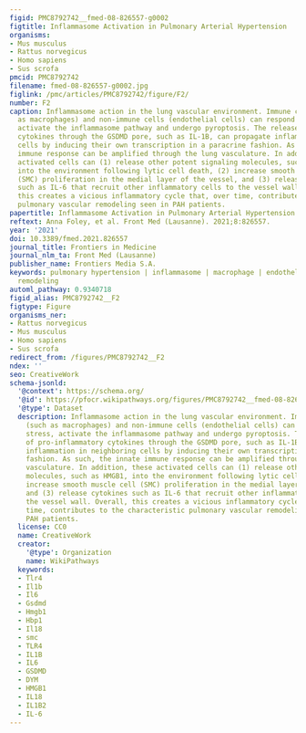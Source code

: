 ```yaml
---
figid: PMC8792742__fmed-08-826557-g0002
figtitle: Inflammasome Activation in Pulmonary Arterial Hypertension
organisms:
- Mus musculus
- Rattus norvegicus
- Homo sapiens
- Sus scrofa
pmcid: PMC8792742
filename: fmed-08-826557-g0002.jpg
figlink: /pmc/articles/PMC8792742/figure/F2/
number: F2
caption: Inflammasome action in the lung vascular environment. Immune cells (such
  as macrophages) and non-immune cells (endothelial cells) can respond to stress,
  activate the inflammasome pathway and undergo pyroptosis. The release of pro-inflammatory
  cytokines through the GSDMD pore, such as IL-1B, can propagate inflammation in neighboring
  cells by inducing their own transcription in a paracrine fashion. As such, the innate
  immune response can be amplified through the lung vasculature. In addition, these
  activated cells can (1) release other potent signaling molecules, such as HMGB1,
  into the environment following lytic cell death, (2) increase smooth muscle cell
  (SMC) proliferation in the medial layer of the vessel, and (3) release cytokines
  such as IL-6 that recruit other inflammatory cells to the vessel wall. Overall,
  this creates a vicious inflammatory cycle that, over time, contributes to the characteristic
  pulmonary vascular remodeling seen in PAH patients.
papertitle: Inflammasome Activation in Pulmonary Arterial Hypertension.
reftext: Anna Foley, et al. Front Med (Lausanne). 2021;8:826557.
year: '2021'
doi: 10.3389/fmed.2021.826557
journal_title: Frontiers in Medicine
journal_nlm_ta: Front Med (Lausanne)
publisher_name: Frontiers Media S.A.
keywords: pulmonary hypertension | inflammasome | macrophage | endothelial | vascular
  remodeling
automl_pathway: 0.9340718
figid_alias: PMC8792742__F2
figtype: Figure
organisms_ner:
- Rattus norvegicus
- Mus musculus
- Homo sapiens
- Sus scrofa
redirect_from: /figures/PMC8792742__F2
ndex: ''
seo: CreativeWork
schema-jsonld:
  '@context': https://schema.org/
  '@id': https://pfocr.wikipathways.org/figures/PMC8792742__fmed-08-826557-g0002.html
  '@type': Dataset
  description: Inflammasome action in the lung vascular environment. Immune cells
    (such as macrophages) and non-immune cells (endothelial cells) can respond to
    stress, activate the inflammasome pathway and undergo pyroptosis. The release
    of pro-inflammatory cytokines through the GSDMD pore, such as IL-1B, can propagate
    inflammation in neighboring cells by inducing their own transcription in a paracrine
    fashion. As such, the innate immune response can be amplified through the lung
    vasculature. In addition, these activated cells can (1) release other potent signaling
    molecules, such as HMGB1, into the environment following lytic cell death, (2)
    increase smooth muscle cell (SMC) proliferation in the medial layer of the vessel,
    and (3) release cytokines such as IL-6 that recruit other inflammatory cells to
    the vessel wall. Overall, this creates a vicious inflammatory cycle that, over
    time, contributes to the characteristic pulmonary vascular remodeling seen in
    PAH patients.
  license: CC0
  name: CreativeWork
  creator:
    '@type': Organization
    name: WikiPathways
  keywords:
  - Tlr4
  - Il1b
  - Il6
  - Gsdmd
  - Hmgb1
  - Hbp1
  - Il18
  - smc
  - TLR4
  - IL1B
  - IL6
  - GSDMD
  - DYM
  - HMGB1
  - IL18
  - IL1B2
  - IL-6
---
```

